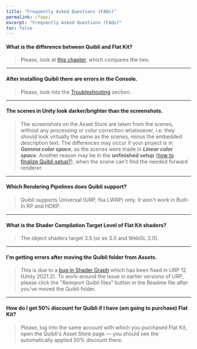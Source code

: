 ```yaml
---
title: "Frequently Asked Questions (FAQs)"
permalink: /faqs/
excerpt: "Frequently Asked Questions (FAQs)"
toc: false
---
```


#### What is the difference between Quibli and Flat Kit?
> Please, look at [this chapter](../quibli-flat-kit), which compares the two.

---

#### After installing Quibli there are errors in the Console.
> Please, look into the [Troubleshooting](../installation#troubleshooting) section.

---

#### The scenes in Unity look darker/brighter than the screenshots.
> The screenshots on the Asset Store are taken from the scenes, without any processing or color correction whatsoever, i.e. they should look virtually the same as the scenes, minus the embedded description text. The differences may occur if your project is in **_Gamma color space_**, as the scenes were made in **_Linear color space_**. Another reason may be in the **unfinished setup** ([how to finalize Quibli setup?](../installation/#finalizing-quibli-installation)), when the scene can't find the needed forward renderer.

---

#### Which Rendering Pipelines does Quibli support?
> Quibli supports Universal (URP, fka LWRP) only. It won't work in Built-In RP and HDRP.

---

#### What is the Shader Compilation Target Level of Flat Kit shaders?
> The object shaders target 3.5 (or es 3.0 and WebGL 2.0).

---

#### I'm getting errors after moving the Quibli folder from _Assets_. 
> This is due to a [bug in Shader Graph](https://issuetracker.unity3d.com/issues/shadergraph-reference-to-hlsl-file-is-lost-after-moving-it-to-a-different-folder) which has been fixed in URP 12 (Unity 2021.2). To work-around the issue in earlier versions of URP, please click the "Reimport Quibli files" button in the Readme file after you've moved the Quibli folder.

---

#### How do I get 50% discount for Quibli if I have (am going to purchase) Flat Kit?
> Please, log into the same account with which you purchased Flat Kit, open the Quibli's Asset Store page — you should see the automatically applied 50% discount there.
